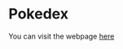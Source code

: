 # Pokedex
       
You can visit the webpage <a href="https://codepen.io/danieljuarezh/pen/JjMXEVa">here</a>
